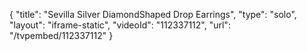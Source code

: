 {
    "title": "Sevilla Silver DiamondShaped Drop Earrings",
    "type": "solo",
    "layout": "iframe-static",
    "videoId": "112337112",
    "url": "\/tvpembed\/112337112"
}